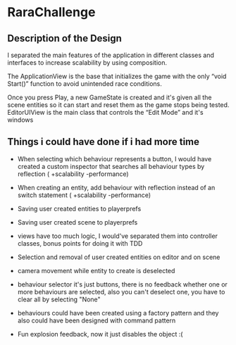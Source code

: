 # RaraChallenge

## Description of the Design

I separated the main features of the application in different classes and interfaces to increase scalability by using composition.

The ApplicationView is the base that initializes the game with the only “void Start()” function to avoid unintended race conditions.

Once you press Play, a new GameState is created and it's given all the scene entities so it can start and reset them as the game stops being tested.
EditorUIView is the main class that controls the “Edit Mode” and it's windows


## Things i could have done if i had more time

- When selecting which behaviour represents a button, I would have created a custom inspector that searches all behaviour types by reflection ( +scalability -performance)

- When creating an entity, add behaviour with reflection instead of an switch statement ( +scalability -performance)

- Saving user created entities to playerprefs
- Saving user created scene to playerprefs

- views have too much logic, I would've separated them into controller classes, bonus points for doing it with TDD

- Selection and removal of user created entities on editor and on scene

- camera movement while entity to create is deselected

- behaviour selector it's just buttons, there is no feedback whether one or more behaviours are selected, also you can't deselect one, you have to clear all by selecting "None"

- behaviours could have been created using a factory pattern and they also could have been designed with command pattern

- Fun explosion feedback, now it just disables the object :(
